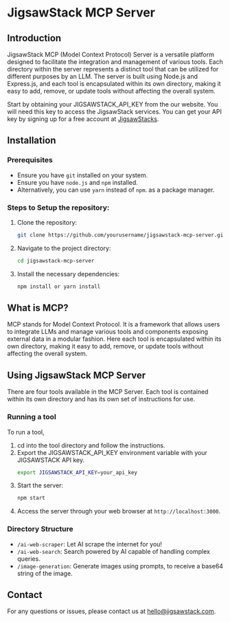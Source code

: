 # JigsawStack MCP Server

## Introduction
JigsawStack MCP (Model Context Protocol) Server is a versatile platform designed to facilitate the integration and management of various tools. Each directory within the server represents a distinct tool that can be utilized for different purposes by an LLM. The server is built using Node.js and Express.js, and each tool is encapsulated within its own directory, making it easy to add, remove, or update tools without affecting the overall system.

Start by obtaining your JIGSAWSTACK_API_KEY from the our website. You will need this key to access the JigsawStack services. You can get your API key by signing up for a free account at [JigsawStacks](https://jigsawstack.com/dashboard).

## Installation

### Prerequisites
- Ensure you have `git` installed on your system.
- Ensure you have `node.js` and `npm` installed.
- Alternatively, you can use `yarn` instead of `npm`. as a package manager.

### Steps to Setup the repository:
1. Clone the repository:
    ```sh
    git clone https://github.com/yourusername/jigsawstack-mcp-server.git
    ```
2. Navigate to the project directory:
    ```sh
    cd jigsawstack-mcp-server
    ```
3. Install the necessary dependencies:
    ```sh
    npm install or yarn install
    ```

## What is MCP?
MCP stands for Model Context Protocol. It is a framework that allows users to integrate LLMs and manage various tools and components exposing external data in a modular fashion. Here each tool is encapsulated within its own directory, making it easy to add, remove, or update tools without affecting the overall system.

## Using JigsawStack MCP Server
There are four tools available in the MCP Server. Each tool is contained within its own directory and has its own set of instructions for use.

### Running a tool
To run a tool,
1. cd into the tool directory and follow the instructions.
2. Export the JIGSAWSTACK_API_KEY environment variable with your JIGSAWSTACK API key.
    ```sh
    export JIGSAWSTACK_API_KEY=your_api_key
    ```
3. Start the server:
    ```sh
    npm start
    ```
4. Access the server through your web browser at `http://localhost:3000`.

### Directory Structure
- `/ai-web-scraper`: Let AI scrape the internet for you!
- `/ai-web-search`: Search powered by AI capable of handling complex queries.
- `/image-generation`: Generate images using prompts, to receive a base64 string of the image.

## Contact
For any questions or issues, please contact us at hello@jigsawstack.com.
